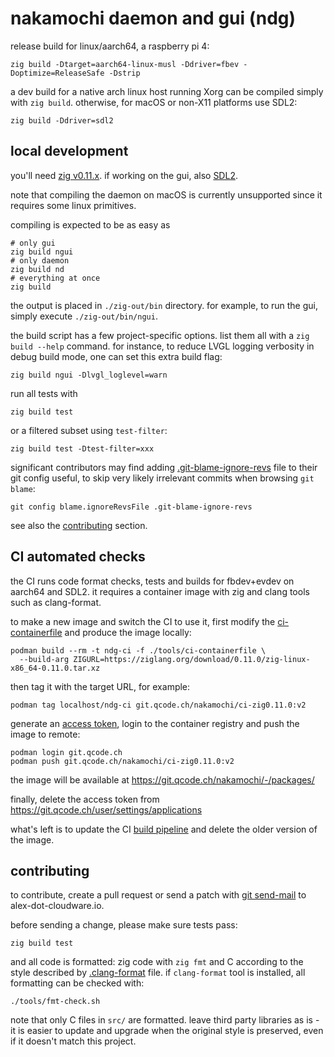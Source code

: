 # nakamochi daemon and gui (ndg)

release build for linux/aarch64, a raspberry pi 4:

    zig build -Dtarget=aarch64-linux-musl -Ddriver=fbev -Doptimize=ReleaseSafe -Dstrip

a dev build for a native arch linux host running Xorg can be compiled simply
with `zig build`. otherwise, for macOS or non-X11 platforms use SDL2:

    zig build -Ddriver=sdl2

## local development

you'll need [zig v0.11.x](https://ziglang.org/download/).
if working on the gui, also [SDL2](https://www.libsdl.org/).

note that compiling the daemon on macOS is currently unsupported since
it requires some linux primitives.

compiling is expected to be as easy as

    # only gui
    zig build ngui
    # only daemon
    zig build nd
    # everything at once
    zig build

the output is placed in `./zig-out/bin` directory. for example, to run the gui,
simply execute `./zig-out/bin/ngui`.

the build script has a few project-specific options. list them all with
a `zig build --help` command. for instance, to reduce LVGL logging verbosity in
debug build mode, one can set this extra build flag:

    zig build ngui -Dlvgl_loglevel=warn

run all tests with

    zig build test

or a filtered subset using `test-filter`:

    zig build test -Dtest-filter=xxx

significant contributors may find adding [.git-blame-ignore-revs](.git-blame-ignore-revs)
file to their git config useful, to skip very likely irrelevant commits
when browsing `git blame`:

    git config blame.ignoreRevsFile .git-blame-ignore-revs

see also the [contributing](#contributing) section.

## CI automated checks

the CI runs code format checks, tests and builds for fbdev+evdev on aarch64
and SDL2. it requires a container image with zig and clang tools such as
clang-format.

to make a new image and switch the CI to use it, first modify the
[ci-containerfile](tools/ci-containerfile) and produce the image locally:

    podman build --rm -t ndg-ci -f ./tools/ci-containerfile \
      --build-arg ZIGURL=https://ziglang.org/download/0.11.0/zig-linux-x86_64-0.11.0.tar.xz

then tag it with the target URL, for example:

    podman tag localhost/ndg-ci git.qcode.ch/nakamochi/ci-zig0.11.0:v2

generate an [access token](https://git.qcode.ch/user/settings/applications),
login to the container registry and push the image to remote:

    podman login git.qcode.ch
    podman push git.qcode.ch/nakamochi/ci-zig0.11.0:v2

the image will be available at
https://git.qcode.ch/nakamochi/-/packages/

finally, delete the access token from
https://git.qcode.ch/user/settings/applications

what's left is to update the CI [build pipeline](.woodpecker.yml) and delete
the older version of the image.

## contributing

to contribute, create a pull request or send a patch with
[git send-mail](https://git-scm.com/docs/git-send-email) to alex-dot-cloudware.io.

before sending a change, please make sure tests pass:

    zig build test

and all code is formatted: zig code with `zig fmt` and C according to the
style described by [.clang-format](.clang-format) file. if `clang-format` tool
is installed, all formatting can be checked with:

    ./tools/fmt-check.sh

note that only C files in `src/` are formatted.
leave third party libraries as is - it is easier to update and upgrade when
the original style is preserved, even if it doesn't match this project.
